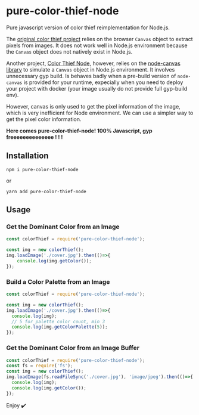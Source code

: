 # pure-color-thief-node

Pure javascript version of color thief reimplementation for Node.js.

The [original color thief project](https://github.com/lokesh/color-thief) relies on the browser `Canvas` object to extract pixels from images. It does not work well in Node.js environment because the `Canvas` object does not natively exist in Node.js.

Another project, [Color Thief Node](https://www.npmjs.com/package/color-thief-node), however, relies on the [node-canvas library](https://github.com/Automattic/node-canvas) to simulate a `Canvas` object in Node.js environment. It involves unnecessary gyp build. Is behaves badly when a pre-build version of `node-canvas` is provided for your runtime, expecially when you need to deploy your project with docker (your image usually do not provide full gyp-build env).

However, canvas is only used to get the pixel information of the image, which is very inefficient for Node  environment. We can use a simpler way to get the pixel color information.

**Here comes pure-color-thief-node! 100% Javascript, gyp freeeeeeeeeeeeee ! ! !**



## Installation

`npm i pure-color-thief-node`

or

`yarn add pure-color-thief-node`



## Usage

### Get the Dominant Color from an Image

``` javascript
const colorThief = require('pure-color-thief-node');

const img = new colorThief();
img.loadImage('./cover.jpg').then(()=>{
    console.log(img.getColor());
});
```

### Build a Color Palette from an Image

``` javascript
const colorThief = require('pure-color-thief-node');

const img = new colorThief();
img.loadImage('./cover.jpg').then(()=>{
  console.log(img);
  // 5 for palette color count, min 3
  console.log(img.getColorPalette(5));
});
```

### Get the Dominant Color from an Image Buffer

```javascript
const colorThief = require('pure-color-thief-node');
const fs = require('fs');
const img = new colorThief();
img.loadImage(fs.readFileSync('./cover.jpg'), 'image/jpeg').then(()=>{
  console.log(img);
  console.log(img.getColor());
});
```



Enjoy ✔️

